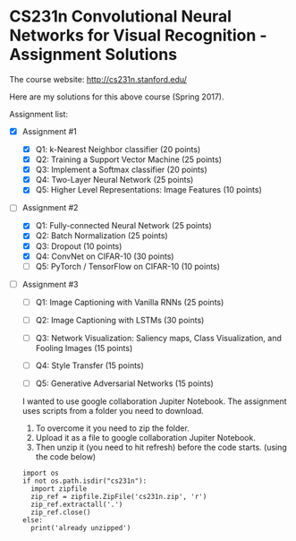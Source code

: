 
CS231n Convolutional Neural Networks for Visual Recognition - Assignment Solutions
===============

The course website: http://cs231n.stanford.edu/

Here are my solutions for this above course (Spring 2017).

Assignment list:

 - [X] Assignment #1
 	- [X] Q1: k-Nearest Neighbor classifier (20 points) 
 	- [X] Q2: Training a Support Vector Machine (25 points) 
 	- [X] Q3: Implement a Softmax classifier (20 points)
 	- [X] Q4: Two-Layer Neural Network (25 points) 
 	- [X] Q5: Higher Level Representations: Image Features (10 points)
    
 - [ ] Assignment #2
 	- [X] Q1: Fully-connected Neural Network (25 points)
 	- [X] Q2: Batch Normalization (25 points)
 	- [X] Q3: Dropout (10 points)
 	- [X] Q4: ConvNet on CIFAR-10 (30 points)
    - [ ] Q5: PyTorch / TensorFlow on CIFAR-10 (10 points)
    
 - [ ] Assignment #3
 	- [ ] Q1: Image Captioning with Vanilla RNNs (25 points)
 	- [ ] Q2: Image Captioning with LSTMs (30 points)
    - [ ] Q3: Network Visualization: Saliency maps, Class Visualization, and Fooling Images (15 points)
 	- [ ] Q4: Style Transfer (15 points)
 	- [ ] Q5: Generative Adversarial Networks (15 points)
	
	
	I wanted to use google collaboration Jupiter Notebook.
	The assignment uses scripts from a folder you need to download.
	1. To overcome it you need to zip the folder. 
	2. Upload it as a file to google collaboration Jupiter Notebook.
	3. Then unzip it (you need to hit refresh) before the code starts. (using the code below)
	
	
	```
	import os
	if not os.path.isdir("cs231n"):
	  import zipfile
	  zip_ref = zipfile.ZipFile('cs231n.zip', 'r')
	  zip_ref.extractall('.')
	  zip_ref.close()		
	else:
	  print('already unzipped')	
	```
	
	
	
	
	
	
	
	
	
